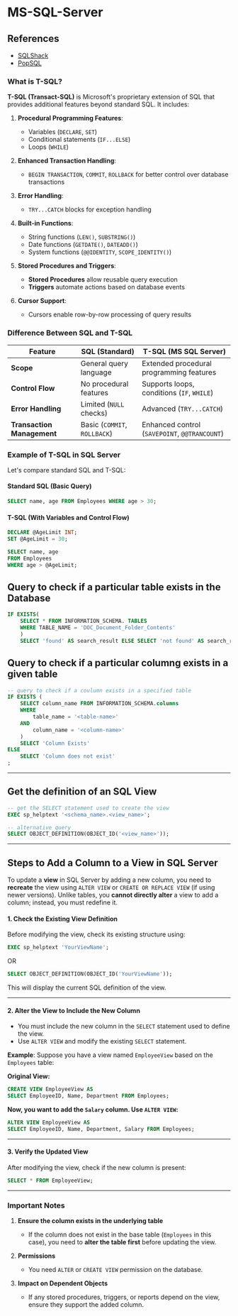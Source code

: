 # **MS-SQL-Server**

## **References**
- [SQLShack](https://www.sqlshack.com/sql-server-training/)
- [PopSQL](https://popsql.com/learn-sql)

### **What is T-SQL?**  
**T-SQL (Transact-SQL)** is Microsoft's proprietary extension of SQL that provides additional features beyond standard SQL. It includes:  
1. **Procedural Programming Features**:  
   - Variables (`DECLARE`, `SET`)  
   - Conditional statements (`IF...ELSE`)  
   - Loops (`WHILE`)  

2. **Enhanced Transaction Handling**:  
   - `BEGIN TRANSACTION`, `COMMIT`, `ROLLBACK` for better control over database transactions  

3. **Error Handling**:  
   - `TRY...CATCH` blocks for exception handling  

4. **Built-in Functions**:  
   - String functions (`LEN()`, `SUBSTRING()`)  
   - Date functions (`GETDATE()`, `DATEADD()`)  
   - System functions (`@@IDENTITY`, `SCOPE_IDENTITY()`)  

5. **Stored Procedures and Triggers**:  
   - **Stored Procedures** allow reusable query execution  
   - **Triggers** automate actions based on database events  

6. **Cursor Support**:  
   - Cursors enable row-by-row processing of query results  

### **Difference Between SQL and T-SQL**  
| Feature | SQL (Standard) | T-SQL (MS SQL Server) |
|---------|---------------|------------------------|
| **Scope** | General query language | Extended procedural programming features |
| **Control Flow** | No procedural features | Supports loops, conditions (`IF`, `WHILE`) |
| **Error Handling** | Limited (`NULL` checks) | Advanced (`TRY...CATCH`) |
| **Transaction Management** | Basic (`COMMIT`, `ROLLBACK`) | Enhanced control (`SAVEPOINT`, `@@TRANCOUNT`) |

### **Example of T-SQL in SQL Server**  
Let's compare standard SQL and T-SQL:  

#### **Standard SQL (Basic Query)**  
```sql
SELECT name, age FROM Employees WHERE age > 30;
```

#### **T-SQL (With Variables and Control Flow)**  
```sql
DECLARE @AgeLimit INT;
SET @AgeLimit = 30;

SELECT name, age 
FROM Employees 
WHERE age > @AgeLimit;
```

## **Query to check if a particular table exists in the Database**
```sql
IF EXISTS(
	SELECT * FROM INFORMATION_SCHEMA. TABLES
	WHERE TABLE_NAME = 'DOC_Document_Folder_Contents'
	)
	SELECT 'found' AS search_result ELSE SELECT 'not found' AS search_result;
```

## **Query to check if a particular columng exists in a given table**
```sql
-- query to check if a coulumn exists in a specified table
IF EXISTS (
	SELECT column_name FROM INFORMATION_SCHEMA.columns 
	WHERE 
        table_name = '<table-name>' 
    AND 
        column_name = '<column-name>'
	)
	SELECT 'Column Exists'
ELSE
	SELECT 'Column does not exist'
;
```
---

## **Get the definition of an SQL View**
```sql
-- get the SELECT statement used to create the view
EXEC sp_helptext '<schema_name>.<view_name>';

-- alternative query
SELECT OBJECT_DEFINITION(OBJECT_ID('<view_name>'));
```
---

## **Steps to Add a Column to a View in SQL Server**
To update a **view** in SQL Server by adding a new column, you need to **recreate** the view using `ALTER VIEW` or `CREATE OR REPLACE VIEW` (if using newer versions). Unlike tables, you **cannot directly alter** a view to add a column; instead, you must redefine it.

#### **1. Check the Existing View Definition**
Before modifying the view, check its existing structure using:

```sql
EXEC sp_helptext 'YourViewName';
```
OR  
```sql
SELECT OBJECT_DEFINITION(OBJECT_ID('YourViewName'));
```
This will display the current SQL definition of the view.

---

#### **2. Alter the View to Include the New Column**
- You must include the new column in the `SELECT` statement used to define the view.
- Use `ALTER VIEW` and modify the existing `SELECT` statement.

**Example**: Suppose you have a view named `EmployeeView` based on the `Employees` table:

**Original View:**
```sql
CREATE VIEW EmployeeView AS
SELECT EmployeeID, Name, Department FROM Employees;
```

**Now, you want to add the `Salary` column. Use `ALTER VIEW`:**
```sql
ALTER VIEW EmployeeView AS
SELECT EmployeeID, Name, Department, Salary FROM Employees;
```

---

#### **3. Verify the Updated View**
After modifying the view, check if the new column is present:
```sql
SELECT * FROM EmployeeView;
```

---

### **Important Notes**
1. **Ensure the column exists in the underlying table**  
   - If the column does not exist in the base table (`Employees` in this case), you need to **alter the table first** before updating the view.

2. **Permissions**  
   - You need `ALTER` or `CREATE VIEW` permission on the database.

3. **Impact on Dependent Objects**  
   - If any stored procedures, triggers, or reports depend on the view, ensure they support the added column.